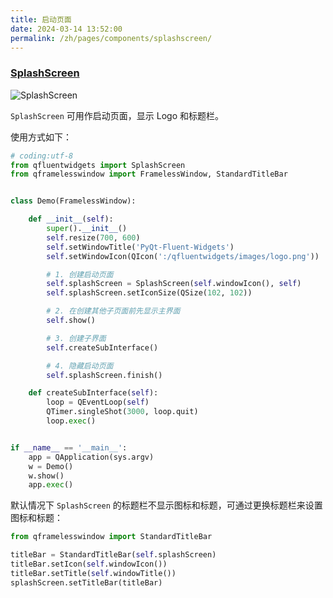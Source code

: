 ```yaml
---
title: 启动页面
date: 2024-03-14 13:52:00
permalink: /zh/pages/components/splashscreen/
---
```


### [SplashScreen](https://pyqt-fluent-widgets.readthedocs.io/zh-cn/latest/autoapi/qfluentwidgets/window/splash_screen/index.html)

![SplashScreen](/img/components/splash_screen/SplashScreen.png)

`SplashScreen` 可用作启动页面，显示 Logo 和标题栏。

使用方式如下：

```python
# coding:utf-8
from qfluentwidgets import SplashScreen
from qframelesswindow import FramelessWindow, StandardTitleBar


class Demo(FramelessWindow):

    def __init__(self):
        super().__init__()
        self.resize(700, 600)
        self.setWindowTitle('PyQt-Fluent-Widgets')
        self.setWindowIcon(QIcon(':/qfluentwidgets/images/logo.png'))

        # 1. 创建启动页面
        self.splashScreen = SplashScreen(self.windowIcon(), self)
        self.splashScreen.setIconSize(QSize(102, 102))

        # 2. 在创建其他子页面前先显示主界面
        self.show()

        # 3. 创建子界面
        self.createSubInterface()

        # 4. 隐藏启动页面
        self.splashScreen.finish()

    def createSubInterface(self):
        loop = QEventLoop(self)
        QTimer.singleShot(3000, loop.quit)
        loop.exec()


if __name__ == '__main__':
    app = QApplication(sys.argv)
    w = Demo()
    w.show()
    app.exec()
```

默认情况下 `SplashScreen` 的标题栏不显示图标和标题，可通过更换标题栏来设置图标和标题：
```python
from qframelesswindow import StandardTitleBar

titleBar = StandardTitleBar(self.splashScreen)
titleBar.setIcon(self.windowIcon())
titleBar.setTitle(self.windowTitle())
splashScreen.setTitleBar(titleBar)
```